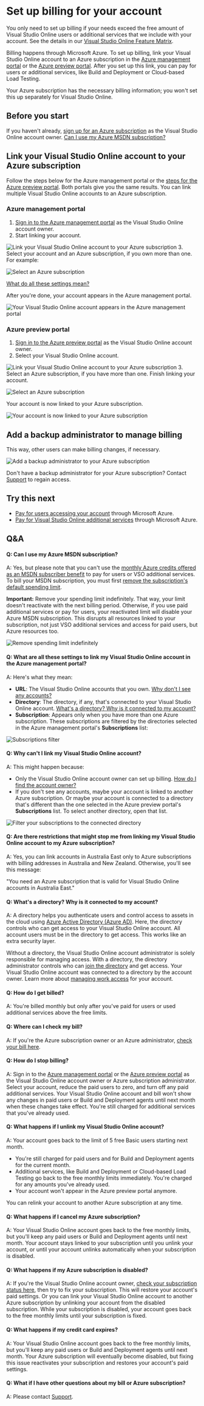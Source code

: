 
# Set up billing for your account


You only need to set up billing if your needs exceed the free amount 
of Visual Studio Online users or additional services that we include 
with your account. See the details in our 
[Visual Studio Online Feature Matrix](https://www.visualstudio.com/pricing/visual-studio-online-feature-matrix-vs).



Billing happens through Microsoft Azure. To set up billing,
link your Visual Studio Online account to an Azure subscription
in the [Azure management portal](https://manage.windowsazure.com)
or the [Azure preview portal](https://portal.azure.com). 
After you set up this link, you can pay for users or additional services,
like Build and Deployment or Cloud-based Load Testing.



Your Azure subscription has the necessary billing information; 
you won't set this up separately for Visual Studio Online.


## Before you start


If you haven't already, 
[sign up for an Azure subscription](https://account.windowsazure.com/subscriptions/)
as the Visual Studio Online account owner. 
[Can I use my Azure MSDN subscription?](https://www.visualstudio.com/get-started/setup/set-up-billing-for-your-account-vs#AzureMSDNSubscription)






## Link your Visual Studio Online account to your Azure subscription


Follow the steps below for the Azure management portal or the 
[steps for the Azure preview portal](https://www.visualstudio.com/get-started/setup/set-up-billing-for-your-account-vs#AzurePortal). Both portals give you the same results.
You can link multiple Visual Studio Online accounts to an Azure subscription.


### Azure management portal

1. [Sign in to the Azure management portal](https://manage.windowsazure.com/) 
as the Visual Studio Online account owner.
2. Start linking your account.



![Link your Visual Studio Online account to your Azure subscription](./media/set-up-billing-for-your-account-vs/AzureDeveloperServicesStart.png)
3. Select your account and an Azure subscription, if you own more than one. For example:



![Select an Azure subscription](./media/set-up-billing-for-your-account-vs/AzureProvideAccountName.png)



[What do all these settings mean?](https://www.visualstudio.com/get-started/setup/set-up-billing-for-your-account-vs#SettingsDescription)



After you're done, your account appears in the Azure management portal.



![Your Visual Studio Online account appears in the Azure management portal](./media/set-up-billing-for-your-account-vs/AzureAccountNowLinked.png)





### Azure preview portal

1. [Sign in to the Azure preview portal](https://portal.azure.com/) 
as the Visual Studio Online account owner.
2. Select your Visual Studio Online account.



![Link your Visual Studio Online account to your Azure subscription](./media/set-up-billing-for-your-account-vs/AP_VSO_StartLink.png)
3. Select an Azure subscription, if you have more than one. Finish linking your account.



![Select an Azure subscription](./media/set-up-billing-for-your-account-vs/AP_VSO_SelectSubscription.png)



Your account is now linked to your Azure subscription.



![Your account is now linked to your Azure subscription](./media/set-up-billing-for-your-account-vs/AP_VSO_Linked.png)





## Add a backup administrator to manage billing


This way, other users can make billing changes, if necessary.



![Add a backup administrator to your Azure subscription](./media/set-up-billing-for-your-account-vs/AzureAddSubscriptionAdmin.png)



Don't have a backup administrator for your Azure subscription? Contact 
[Support](http://azure.microsoft.com/en-us/support/options/) to regain access.


## Try this next

- [Pay for users accessing your account](https://www.visualstudio.com/get-started/setup/get-more-user-licenses-vs) through Microsoft Azure.
- [Pay for Visual Studio Online additional services](https://www.visualstudio.com/get-started/setup/get-more-build-or-load-testing-vs) 
through Microsoft Azure.

## Q&amp;A

#### Q: Can I use my Azure MSDN subscription?


A: Yes, but please note that you can't use the
[monthly Azure credits offered as an MSDN subscriber benefit](https://azure.microsoft.com/en-us/pricing/member-offers/msdn-benefits-details/) 
to pay for users or VSO additional services. To bill your MSDN subscription, you must first 
[remove the subscription's default spending limit](https://azure.microsoft.com/en-us/pricing/spending-limits/).



**Important:** Remove your spending limit indefinitely. 
That way, your limit doesn't reactivate with the next billing period. 
Otherwise, if you use paid additional services or pay for users, 
your reactivated limit will disable your Azure MSDN subscription. 
This disrupts all resources linked to your subscription, 
not just VSO additional services and access for paid users, but Azure resources too.



![Remove spending limit indefinitely](./media/set-up-billing-for-your-account-vs/azure-remove-spending-limit.png)






#### Q:    What are all these settings to link my Visual Studio Online account in the Azure management portal?


A:    Here's what they mean:


- **URL**: The Visual Studio Online accounts that you own. 
[Why don't I see any accounts?](https://www.visualstudio.com/get-started/setup/set-up-billing-for-your-account-vs#CannotLinkVSOAccount)
- **Directory**: The directory, if any, 
that's connected to your Visual Studio Online account. 
[What's a directory? Why is it connected to my account?](https://www.visualstudio.com/get-started/setup/set-up-billing-for-your-account-vs#WhyDirectory)
- **Subscription**: Appears only when you have more than one Azure subscription. 
These subscriptions are filtered by the directories selected in the Azure 
management portal's **Subscriptions** list:



![Subscriptions filter](./media/set-up-billing-for-your-account-vs/AzureSubscriptionsFilter.png)





#### Q:    Why can't I link my Visual Studio Online account?


A:  This might happen because:


- Only the Visual Studio Online account owner can set up billing. 
[How do I find the account owner?](https://www.visualstudio.com/get-started/setup/change-account-ownership-vs#FindAccountOwner)
- If you don't see any accounts, maybe your account is linked to another Azure subscription. 
Or maybe your account is connected to a directory that's different than the one selected in the 
Azure preview portal's **Subscriptions** list. To select another directory, open that list.



![Filter your subscriptions to the connected directory ](./media/set-up-billing-for-your-account-vs/AzureSubscriptionsFilter.png)





#### Q:    Are there restrictions that might stop me from linking my Visual Studio Online account to my Azure subscription?


A:  Yes, you can link accounts in Australia East only to Azure subscriptions with billing addresses
 in Australia and New Zealand. Otherwise, you'll see this message:



"You need an Azure subscription that is valid for Visual Studio Online accounts in Australia East."


#### Q:    What's a directory? Why is it connected to my account?


A:    A directory helps you authenticate users and control access to assets in the cloud using 
[Azure Active Directory (Azure AD)](http://azure.microsoft.com/en-us/documentation/articles/active-directory-whatis/). 
Here, the directory controls who can get access to your Visual Studio Online account. 
All account users must be in the directory to get access. This works like an extra 
security layer.



Without a directory, the Visual Studio Online account administrator 
is solely responsible for managing access. With a directory, 
the directory administrator controls who can 
[join the directory](https://msdn.microsoft.com/library/azure/hh967632.aspx) 
and get access. Your Visual Studio Online account was connected 
to a directory by the account owner. Learn more about 
[managing work access](https://www.visualstudio.com/get-started/setup/manage-organization-access-for-your-account-vs) 
for your account.






#### Q:    How do I get billed?


A:    You're billed monthly but only after you've paid for users 
or used additional services above the free limits.


#### Q:    Where can I check my bill?


A:    If you're the Azure subscription owner or an Azure administrator, 
[check your bill here](https://account.windowsazure.com/Subscriptions).


#### Q:    How do I stop billing?


A:    Sign in to the [Azure management portal](https://manage.windowsazure.com/) 
or the [Azure preview portal](https://portal.azure.com/) 
as the Visual Studio Online account owner or Azure subscription administrator. 
Select your account, reduce the paid users to zero, and turn off any 
paid additional services. Your Visual Studio Online account and bill won't show any 
changes in paid users or Build and Deployment agents until next month when 
these changes take effect. You're still charged for additional services that you've already used.






#### Q:    What happens if I unlink my Visual Studio Online account?


A:    Your account goes back to the limit of 5 free Basic users starting next month.


- You're still charged for paid users and for Build and Deployment agents
for the current month.
- Additional services, like Build and Deployment or Cloud-based Load Testing
go back to the free monthly limits immediately. 
You're charged for any amounts you've already used.
- Your account won't appear in the Azure preview portal anymore.


You can relink your account to another Azure subscription at any time.


#### Q:    What happens if I cancel my Azure subscription?


A:    Your Visual Studio Online account goes back to the free monthly limits, 
but you'll keep any paid users or Build and Deployment agents until next month. 
Your account stays linked to your subscription until you unlink your account, 
or until your account unlinks automatically when your subscription is disabled.






#### Q:    What happens if my Azure subscription is disabled?


A:    If you're the Visual Studio Online account owner, 
[check your subscription status here](https://account.windowsazure.com/), 
then try to fix your subscription. This will restore your account's paid 
settings. Or you can link your Visual Studio Online account to another Azure 
subscription by unlinking your account from the disabled subscription. 
While your subscription is disabled, your account goes back to the free 
monthly limits until your subscription is fixed.


#### Q:    What happens if my credit card expires?


A:    Your Visual Studio Online account goes back to the free monthly limits, 
but you'll keep any paid users or Build and Deployment agents until next month. 
Your Azure subscription will eventually become disabled, but fixing this issue 
reactivates your subscription and restores your account's paid settings.


#### Q:    What if I have other questions about my bill or Azure subscription?


A:    Please contact [Support](https://azure.microsoft.com/en-us/support/options/).
